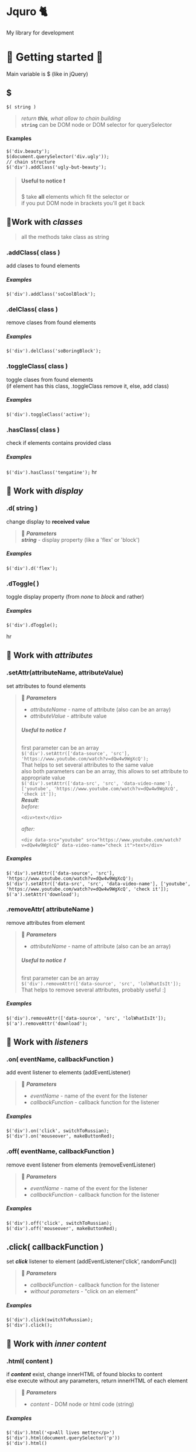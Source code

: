 # Jquro 🐈
My library for development 

# 🔺 Getting started 🔺


Main variable is $ (like in jQuery)
## **$** 
```$( string )```
>_return **this**, what allow to chain building_   
**```string```** can be DOM node or DOM selector for querySelector  
#### Examples
```
$('div.beauty');
$(document.querySelector('div.ugly'));
// chain structure
$('div').addClass('ugly-but-beauty');
```
> #### Useful to notice ❗  
> $ take **all** elements which fit the selector or   
>if you put DOM node in brackets you'll get it back

##  🔸Work with _**classes**_
>all the methods take class as string
### .addClass( class )
add clases to found elements
##### Examples  
 ``` $('div').addClass('soCoolBlock'); ```

### .delClass( class )
remove clases from found elements
##### Examples  
 ``` $('div').delClass('soBoringBlock'); ```

### .toggleClass( class )
toggle clases from found elements   
(if element has this class, .toggleClass remove it, else, add class)
##### Examples  
 ``` $('div').toggleClass('active'); ```
### .hasClass( class )
check if elements contains provided class
##### Examples  
 ``` $('div').hasClass('tengatine'); ```
hr   
## 🔸 Work with _**display**_

### .d( string )
change display to **received value**
> 🔧 _**Parameters**_  
> **_string_** - display property (like a 'flex' or 'block')
##### Examples  
 ``` $('div').d('flex'); ```
 
### .dToggle( )
toggle display property (from *none* to *block* and rather)
##### Examples  
 ``` $('div').dToggle(); ```
 
hr
## 🔸 Work with _**attributes**_
### .setAttr(attributeName, attributeValue)
set attributes to found elements
> 🔧 _**Parameters**_   
>   * _attributeName_ - name of attribute (also can be an array)   
>   * _attributeValue_ - attribute value   
> ##### Useful to notice ❗
> first parameter can be an array   
> ```$('div').setAttr(['data-source', 'src'], 'https://www.youtube.com/watch?v=dQw4w9WgXcQ');```    
> That helps to set several attributes to the same value    
> also both parameters can be an array, this allows to set attribute to appropriate value   
> ```$('div').setAttr(['data-src', 'src', 'data-video-name'], ['youtube', 'https://www.youtube.com/watch?v=dQw4w9WgXcQ', 'check it']);```     
> _**Result**_:   
> _before:_
> ```
> <div>text</div>
>``` 
> _after:_
> ```
> <div data-src="youtube" src="https://www.youtube.com/watch?v=dQw4w9WgXcQ" data-video-name="check it">text</div>
>``` 
##### Examples  
 ``` $('div').setAttr('data-source', 'youtube');
 $('div').setAttr(['data-source', 'src'], 'https://www.youtube.com/watch?v=dQw4w9WgXcQ');
 $('div').setAttr(['data-src', 'src', 'data-video-name'], ['youtube', 'https://www.youtube.com/watch?v=dQw4w9WgXcQ', 'check it']);
$('a').setAttr('download');
 ```   

### .removeAttr( attributeName )
remove attributes from element
> 🔧 _**Parameters**_   
>   * _attributeName_ - name of attribute (also can be an array)    
> ##### Useful to notice ❗
> first parameter can be an array   
> ```$('div').removeAttr(['data-source', 'src', 'lolWhatIsIt']);```   
> That helps to remove several attributes, probably useful :]
##### Examples  
 ``` $('div').removeAttr('data-source');    
 $('div').removeAttr(['data-source', 'src', 'lolWhatIsIt']);
 $('a').removeAttr('download');
 ```
 ## 🔸 Work with _**listeners**_
 ### .on( eventName, callbackFunction )
 add event listener to elements (addEventListener)
 > 🔧 _**Parameters**_   
>   * _eventName_ - name of the event for the listener
>   * _callbackFunction_ - callback function for the listener
##### Examples  
 ```
 $('div').on('click', switchToRussian);    
 $('div').on('mouseover', makeButtonRed);
 ```
### .off( eventName, callbackFunction )
 remove event listener from elements (removeEventListener)
 > 🔧 _**Parameters**_   
>   * _eventName_ - name of the event for the listener
>   * _callbackFunction_ - callback function for the listener
##### Examples  
 ```
 $('div').off('click', switchToRussian);    
 $('div').off('mouseover', makeButtonRed);
 ```
 ## .click( callbackFunction )
  set _**click**_ listener to element  (addEventListener('click', randomFunc))
 > 🔧 _**Parameters**_   
>   * _callbackFunction_ - callback function for the listener   
>   * _without parameters_ - "click on an element"
##### Examples  
 ```
 $('div').click(switchToRussian);    
 $('div').click();
 ```
## 🔸 Work with _**inner content**_
### .html( content )
if __*content*__ exist, change innerHTML of found blocks to content    
else execute without any parameters, return innerHTML of each element
> 🔧 _**Parameters**_
> * _content_ - DOM node or html code (string)
##### Examples  
 ```
 $('div').html('<p>All lives metter</p>')
 $('div').html(document.querySelector('p'))  
 $('div').html() 
 ```
